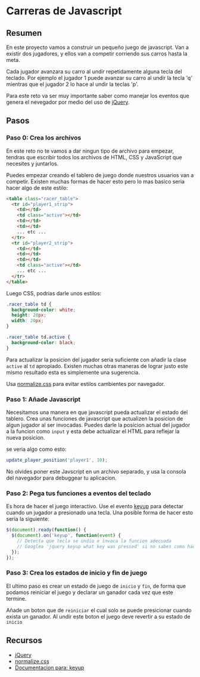 # Carreras de Javascript

## Resumen

En este proyecto vamos a construir un pequeño juego de javascript. Van a existir dos jugadores, y ellos van a competir corriendo sus carros hasta la meta.

Cada jugador avanzara su carro al undir repetidamente alguna tecla del teclado. Por ejemplo el jugador 1 puede avanzar su carro al undir la tecla 'q' mientras que el jugador 2 lo hace al undir la teclas 'p'.

Para este reto va ser muy importante saber como manejar los eventos que genera el nevegador por medio del uso de [jQuery][].

## Pasos


### Paso 0: Crea los archivos

En este reto no te vamos a dar ningun tipo de archivo para empezar, tendras que escribir todos los archivos de HTML, CSS y JavaScript que necesites y juntarlos.

Puedes empezar creando el tablero de juego donde nuestros usuarios van a competir. Existen muchas formas de hacer esto pero lo mas basico seria hacer algo de este estilo:

```html
<table class="racer_table">
  <tr id="player1_strip">
    <td></td>
    <td class="active"></td>
    <td></td>
    <td></td>
    ... etc ...
  </tr>
  <tr id="player2_strip">
    <td></td>
    <td></td>
    <td></td>
    <td class="active"></td>
    ... etc ...
  </tr>
</table>
```

Luego CSS, podrias darle unos estilos:


```css
.racer_table td {
  background-color: white;
  height: 20px;
  width: 20px;
}

.racer_table td.active {
  background-color: black;
}
```

Para actualizar la posicion del jugador seria suficiente con añadir la clase `active` al `td` apropiado. Existen muchas otras maneras de lograr justo este mismo resultado esta es simplemente una sugerencia.

Usa [normalize.css][] para evitar estilos cambientes por navegador.

### Paso 1: Añade Javascript

Necesitamos una manera en que javascript pueda actualizar el estado del tablero. Crea unas funciones de javascript que actualizen la posicion de algun jugador al ser invocadas. Puedes darle la posicion actual del jugador a la funcion como `input` y esta debe actualizar el HTML para reflejar la nueva posicion.

se veria algo como esto:

```javascript
update_player_position('player1', 10);
```

No olvides poner este Javscript en un archivo separado, y usa la consola del navegador para debuggear tu aplicacion.

### Paso 2: Pega tus funciones a eventos del teclado

Es hora de hacer el juego interactivo. Use el evento [keyup][] para detectar cuando un jugador a presionado una tecla. Una posible forma de hacer esto seria la siguiente:


```javascript
$(document).ready(function() {
  $(document).on('keyup', function(event) {
    // Detecta que tecla se undio e invoca la funcion adecuada
    // Googlea 'jquery keyup what key was pressed' si no sabes como hacer esto
  });
});
```

### Paso 3: Crea los estados de inicio y fin de juego

El ultimo paso es crear un estado de juego de `inicio` y `fin`, de forma que podamos reiniciar el juego y declarar un ganador cada vez que este termine.

Añade un boton que de `reiniciar` el cual solo se puede presicionar cuando exista un ganador. Al undir este boton el juego deve revertir a su estado de `inicio`

## Recursos

* [jQuery][]
* [normalize.css][]
* [Documentacion para: keyup][keyup]


[jQuery]: http://learn.jquery.com/about-jquery/
[normalize.css]: http://necolas.github.com/normalize.css/
[keyup]: http://api.jquery.com/keyup/
